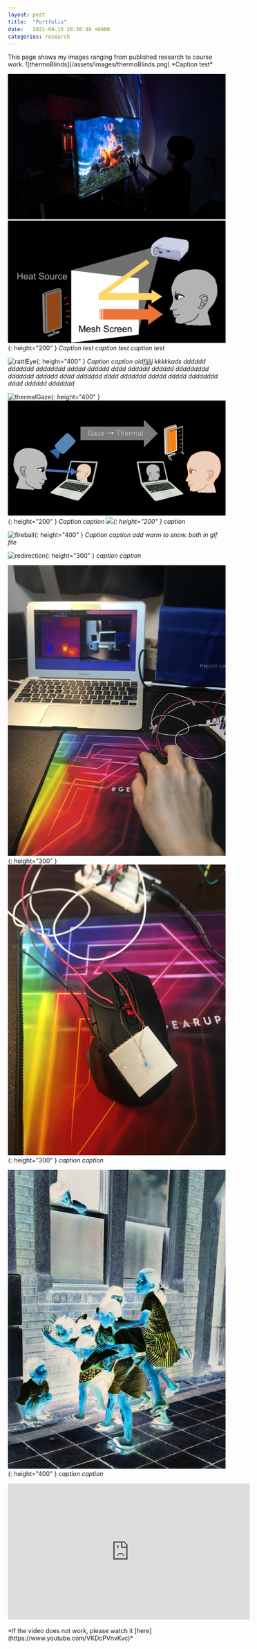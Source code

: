 ```yaml
---
layout: post
title:  "Portfolio"
date:   2021-09-15 20:30:48 +0900
categories: research
---
```


<link rel="stylesheet" href="{{ "/assets/css/main.css, " | prepend: site.baseurl }}">
This page shows my images ranging from published research to course work.
![thermoBlinds](/assets/images/thermoBlinds.png)
*Caption test*

![mesh1](/assets/images/mesh1.jpg)
![mesh2](/assets/images/mesh2.png){: height="200" }
*Caption test caption test caption test*

![rattlEye](/assets/images/rattlEye.png){: height="400" }
*Caption caption aldfjjjjj kkkkkads dddddd ddddddd dddddddd ddddd dddddd dddd dddddd dddddd ddddddddd ddddddd dddddd dddd ddddddd dddd ddddddd ddddd ddddd dddddddd dddd dddddd ddddddd*

![thermalGaze](/assets/images/thermalGaze.png){: height="400" }
![thermalGazeGif](/assets/images/thermalGaze.gif){: height="200" }
*Caption caption ![](/assets/images/){: height="200" } caption*

![fireball](/assets/images/fireball.png){: height="400" }
*Caption caption add warm to snow. both in gif file*

![redirection](/assets/images/redirection.png){: height="300" }
*caption caption*

![therMouse](/assets/images/therMouse.jpg){: height="300" }
![therMouse2](/assets/images/therMouse2.jpg){: height="300" }
*caption caption*

![colorization](/assets/images/colorization.gif){: height="400" }
*caption caption*

<p align="center">
<iframe width="560" height="315" src="https://www.youtube.com/embed/VKDcPVnvKvc" title="YouTube video player" frameborder="0" allow="accelerometer; autoplay; clipboard-write; encrypted-media; gyroscope; picture-in-picture" allowfullscreen></iframe>
</p>
*If the video does not work, please watch it [here](https://www.youtube.com/VKDcPVnvKvc)*

